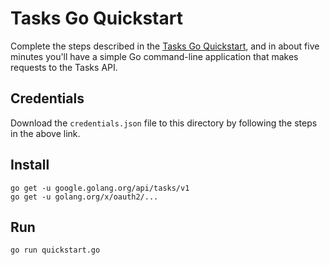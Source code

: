 # Tasks Go Quickstart

Complete the steps described in the [Tasks Go Quickstart](https://developers.google.com/google-apps/tasks/quickstart/go), and in about five minutes you'll have a simple Go command-line application that makes requests to the Tasks API.

## Credentials

Download the `credentials.json` file to this directory by following the steps in the above link.

## Install

```
go get -u google.golang.org/api/tasks/v1
go get -u golang.org/x/oauth2/...
```

## Run

`go run quickstart.go`
